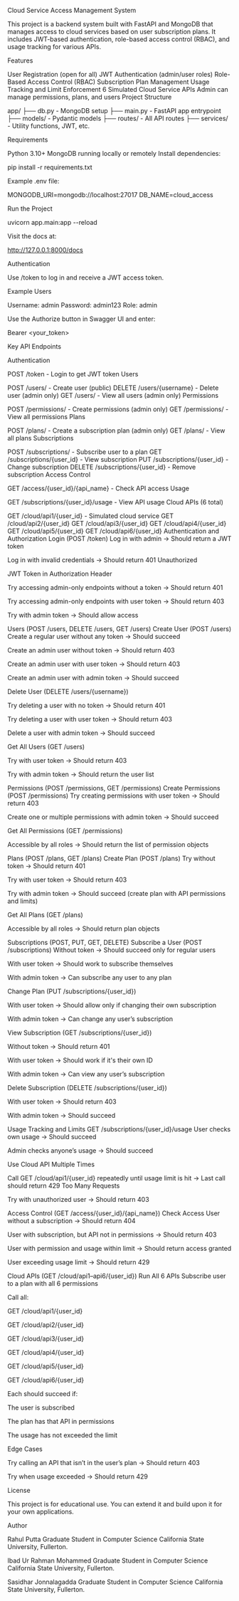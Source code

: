 Cloud Service Access Management System

This project is a backend system built with FastAPI and MongoDB that manages access to cloud services based on user subscription plans. It includes JWT-based authentication, role-based access control (RBAC), and usage tracking for various APIs.

Features

User Registration (open for all)
JWT Authentication (admin/user roles)
Role-Based Access Control (RBAC)
Subscription Plan Management
Usage Tracking and Limit Enforcement
6 Simulated Cloud Service APIs
Admin can manage permissions, plans, and users
Project Structure

app/ ├── db.py - MongoDB setup ├── main.py - FastAPI app entrypoint ├── models/ - Pydantic models ├── routes/ - All API routes ├── services/ - Utility functions, JWT, etc.

Requirements

Python 3.10+
MongoDB running locally or remotely
Install dependencies:

pip install -r requirements.txt

Example .env file:

MONGODB_URI=mongodb://localhost:27017 DB_NAME=cloud_access

Run the Project

uvicorn app.main:app --reload

Visit the docs at:

http://127.0.0.1:8000/docs

Authentication

Use /token to log in and receive a JWT access token.

Example Users

Username: admin Password: admin123 Role: admin

Use the Authorize button in Swagger UI and enter:

Bearer <your_token>

Key API Endpoints

Authentication

POST /token - Login to get JWT token
Users

POST /users/ - Create user (public)
DELETE /users/{username} - Delete user (admin only)
GET /users/ - View all users (admin only)
Permissions

POST /permissions/ - Create permissions (admin only)
GET /permissions/ - View all permissions
Plans

POST /plans/ - Create a subscription plan (admin only)
GET /plans/ - View all plans
Subscriptions

POST /subscriptions/ - Subscribe user to a plan
GET /subscriptions/{user_id} - View subscription
PUT /subscriptions/{user_id} - Change subscription
DELETE /subscriptions/{user_id} - Remove subscription
Access Control

GET /access/{user_id}/{api_name} - Check API access
Usage

GET /subscriptions/{user_id}/usage - View API usage
Cloud APIs (6 total)

GET /cloud/api1/{user_id} - Simulated cloud service
GET /cloud/api2/{user_id}
GET /cloud/api3/{user_id}
GET /cloud/api4/{user_id}
GET /cloud/api5/{user_id}
GET /cloud/api6/{user_id}
Authentication and Authorization Login (POST /token)
Log in with admin → Should return a JWT token

Log in with invalid credentials → Should return 401 Unauthorized

JWT Token in Authorization Header

Try accessing admin-only endpoints without a token → Should return 401

Try accessing admin-only endpoints with user token → Should return 403

Try with admin token → Should allow access

Users (POST /users, DELETE /users, GET /users) Create User (POST /users)
Create a regular user without any token → Should succeed

Create an admin user without token → Should return 403

Create an admin user with user token → Should return 403

Create an admin user with admin token → Should succeed

Delete User (DELETE /users/{username})

Try deleting a user with no token → Should return 401

Try deleting a user with user token → Should return 403

Delete a user with admin token → Should succeed

Get All Users (GET /users)

Try with user token → Should return 403

Try with admin token → Should return the user list

Permissions (POST /permissions, GET /permissions) Create Permissions (POST /permissions)
Try creating permissions with user token → Should return 403

Create one or multiple permissions with admin token → Should succeed

Get All Permissions (GET /permissions)

Accessible by all roles → Should return the list of permission objects

Plans (POST /plans, GET /plans) Create Plan (POST /plans)
Try without token → Should return 401

Try with user token → Should return 403

Try with admin token → Should succeed (create plan with API permissions and limits)

Get All Plans (GET /plans)

Accessible by all roles → Should return plan objects

Subscriptions (POST, PUT, GET, DELETE) Subscribe a User (POST /subscriptions)
Without token → Should succeed only for regular users

With user token → Should work to subscribe themselves

With admin token → Can subscribe any user to any plan

Change Plan (PUT /subscriptions/{user_id})

With user token → Should allow only if changing their own subscription

With admin token → Can change any user’s subscription

View Subscription (GET /subscriptions/{user_id})

Without token → Should return 401

With user token → Should work if it's their own ID

With admin token → Can view any user’s subscription

Delete Subscription (DELETE /subscriptions/{user_id})

With user token → Should return 403

With admin token → Should succeed

Usage Tracking and Limits GET /subscriptions/{user_id}/usage
User checks own usage → Should succeed

Admin checks anyone’s usage → Should succeed

Use Cloud API Multiple Times

Call GET /cloud/api1/{user_id} repeatedly until usage limit is hit → Last call should return 429 Too Many Requests

Try with unauthorized user → Should return 403

Access Control (GET /access/{user_id}/{api_name}) Check Access
User without a subscription → Should return 404

User with subscription, but API not in permissions → Should return 403

User with permission and usage within limit → Should return access granted

User exceeding usage limit → Should return 429

Cloud APIs (GET /cloud/api1–api6/{user_id}) Run All 6 APIs
Subscribe user to a plan with all 6 permissions

Call all:

GET /cloud/api1/{user_id}

GET /cloud/api2/{user_id}

GET /cloud/api3/{user_id}

GET /cloud/api4/{user_id}

GET /cloud/api5/{user_id}

GET /cloud/api6/{user_id}

Each should succeed if:

The user is subscribed

The plan has that API in permissions

The usage has not exceeded the limit

Edge Cases

Try calling an API that isn’t in the user’s plan → Should return 403

Try when usage exceeded → Should return 429

License

This project is for educational use. You can extend it and build upon it for your own applications.

Author

Rahul Putta Graduate Student in Computer Science California State University, Fullerton.

Ibad Ur Rahman Mohammed Graduate Student in Computer Science California State University, Fullerton.

Sasidhar Jonnalagadda Graduate Student in Computer Science California State University, Fullerton.
